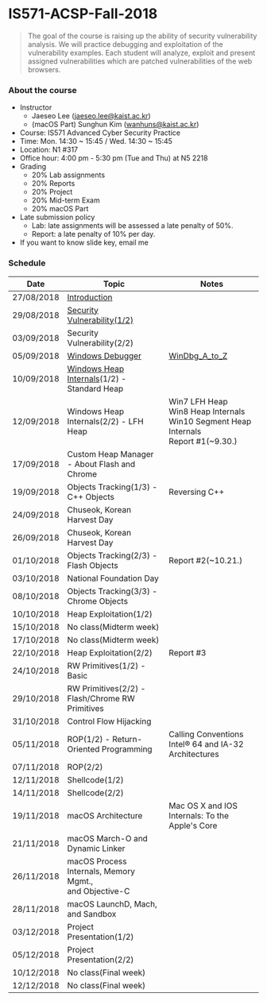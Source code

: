 # IS571-ACSP-Fall-2018 

> The goal of the course is raising up the ability of security vulnerability analysis. We will practice debugging and exploitation of the vulnerability examples. Each student will analyze, exploit and present assigned vulnerabilities which are patched vulnerabilities of the web browsers.

### About the course
* Instructor
	* Jaeseo Lee (jaeseo.lee@kaist.ac.kr)
	* (macOS Part) Sunghun Kim (wanhuns@kaist.ac.kr)
* Course: IS571 Advanced Cyber Security Practice
* Time: Mon. 14:30 ~ 15:45 / Wed. 14:30 ~ 15:45
* Location: N1 #317
* Office hour: 4:00 pm - 5:30 pm (Tue and Thu) at N5 2218
* Grading
	* 20% Lab assignments
	* 20% Reports
	* 20% Project
	* 20% Mid-term Exam
	* 20% macOS Part
* Late submission policy
	* Lab: late assignments will be assessed a late penalty of 50%.
	* Report: a late penalty of 10% per day.
* If you want to know slide key, email me

### Schedule
| Date       | Topic           | Notes 
|------------|-----------------|-------
| 27/08/2018 | <a href='https://github.com/jaeseolee/IS571-ACSP-Fall-2018/raw/master/lec01/01-Introduction.pdf'>Introduction</a>
| 29/08/2018 | <a href='https://github.com/jaeseolee/IS571-ACSP-Fall-2018/raw/master/lec02/02-Security Vulnerability.pdf'>Security Vulnerability(1/2)</a>
| 03/09/2018 | Security Vulnerability(2/2)
| 05/09/2018 | <a href='https://github.com/jaeseolee/IS571-ACSP-Fall-2018/raw/master/lec03/03-Windows Debugger.pdf'>Windows Debugger</a> | <a href='https://github.com/jaeseolee/IS571-ACSP-Fall-2018/raw/master/lec03/WinDbg_A_to_Z.pdf'>WinDbg_A_to_Z</a>
| 10/09/2018 | <a href='https://github.com/jaeseolee/IS571-ACSP-Fall-2018/raw/master/lec04/04-Windows Heap Internals.pdf'>Windows Heap Internals</a>(1/2) - Standard Heap
| 12/09/2018 | Windows Heap Internals(2/2) - LFH Heap | Win7 LFH Heap<br>Win8 Heap Internals<br>Win10 Segment Heap Internals<br>Report #1(~9.30.)
| 17/09/2018 | Custom Heap Manager - About Flash and Chrome
| 19/09/2018 | Objects Tracking(1/3) - C++ Objects | Reversing C++
| 24/09/2018 | Chuseok, Korean Harvest Day
| 26/09/2018 | Chuseok, Korean Harvest Day
| 01/10/2018 | Objects Tracking(2/3) - Flash Objects | Report #2(~10.21.)
| 03/10/2018 | National Foundation Day
| 08/10/2018 | Objects Tracking(3/3) - Chrome Objects
| 10/10/2018 | Heap Exploitation(1/2)
| 15/10/2018 | No class(Midterm week)
| 17/10/2018 | No class(Midterm week)
| 22/10/2018 | Heap Exploitation(2/2) | Report #3
| 24/10/2018 | RW Primitives(1/2) - Basic
| 29/10/2018 | RW Primitives(2/2) - Flash/Chrome RW Primitives
| 31/10/2018 | Control Flow Hijacking
| 05/11/2018 | ROP(1/2) - Return-Oriented Programming | Calling Conventions<br>Intel® 64 and IA-32 Architectures
| 07/11/2018 | ROP(2/2)
| 12/11/2018 | Shellcode(1/2)
| 14/11/2018 | Shellcode(2/2)
| 19/11/2018 | macOS Architecture | Mac OS X and IOS Internals: To the Apple's Core
| 21/11/2018 | macOS March-O and Dynamic Linker
| 26/11/2018 | macOS Process Internals, Memory Mgmt.,<br> and Objective-C
| 28/11/2018 | macOS LaunchD, Mach, and Sandbox
| 03/12/2018 | Project Presentation(1/2)
| 05/12/2018 | Project Presentation(2/2)
| 10/12/2018 | No class(Final week)
| 12/12/2018 | No class(Final week)
